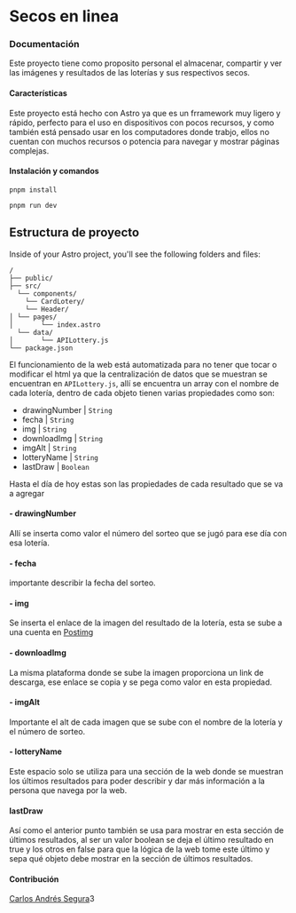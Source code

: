 # Secos en linea
### Documentación
Este proyecto tiene como proposito personal el almacenar, compartir y ver las imágenes y resultados de las loterías y sus respectivos secos.

#### Características
Este proyecto está hecho con Astro ya que es un frramework muy ligero y rápido, perfecto para el uso en dispositivos con pocos recursos, y como también está pensado usar en los computadores donde trabjo, ellos no cuentan con muchos recursos o potencia para navegar y mostrar páginas complejas.

#### Instalación y comandos
```
pnpm install
```
```
pnpm run dev
```

## Estructura de proyecto

Inside of your Astro project, you'll see the following folders and files:

```
/
├── public/
├── src/
  └── components/
    └── CardLotery/
    └── Header/
│ └── pages/
│       └── index.astro
  └── data/
│       └── APILottery.js
└── package.json
```

El funcionamiento de la web está automatizada para no tener que tocar o modificar el html ya que la centralización de datos que se muestran se encuentran en `APILottery.js`, allí se encuentra un array con el nombre de cada lotería, dentro de cada objeto tienen varias propiedades como son:

- drawingNumber | `String`
- fecha | `String`
- img | `String`
- downloadImg | `String`
- imgAlt | `String`
- lotteryName | `String`
- lastDraw | `Boolean`

Hasta el día de hoy estas son las propiedades de cada resultado que se va a agregar
#### - drawingNumber
Allí se inserta como valor el número del sorteo que se jugó para ese día con esa lotería.
#### - fecha
importante describir la fecha del sorteo.
#### - img
Se inserta el enlace de la imagen del resultado de la lotería, esta se sube a una cuenta en [Postimg](https://postimg.cc)
#### - downloadImg
La misma plataforma donde se sube la imagen proporciona un link de descarga, ese enlace se copia y se pega como valor en esta propiedad.
#### - imgAlt
Importante el alt de cada imagen que se sube con el nombre de la lotería y el número de sorteo.
#### - lotteryName
Este espacio solo se utiliza para una sección de la web donde se muestran los últimos resultados para poder describir y dar más información a la persona que navega por la web.
#### lastDraw
Así como el anterior punto también se usa para mostrar en esta sección de últimos resultados, al ser un valor boolean se deja el último resultado en true y los otros en false para que la lógica de la web tome este último y sepa qué objeto debe mostrar en la sección de últimos resultados.

#### Contribución
[Carlos Andrés Segura](https://www.linkedin.com/in/casvaru/)3
